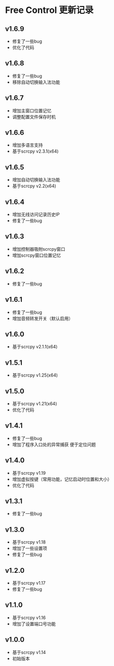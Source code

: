 # Free Control 更新记录

## v1.6.9
- 修复了一些bug
- 优化了代码

## v1.6.8
- 修复了一些bug
- 移除自动切换输入法功能

## v1.6.7
- 增加主窗口位置记忆
- 调整配置文件保存时机

## v1.6.6
- 增加多语言支持
- 基于scrcpy v2.3.1(x64)

## v1.6.5
- 增加自动切换输入法功能
- 基于scrcpy v2.2(x64)

## v1.6.4
- 增加无线访问记录历史IP
- 修复了一些bug

## v1.6.3
- 增加控制器吸附scrcpy窗口
- 增加scrcpy窗口位置记忆

## v1.6.2
- 修复了一些bug

## v1.6.1
- 修复了一些bug
- 增加音频转发开关（默认启用）

## v1.6.0
- 基于scrcpy v2.1.1(x64)

## v1.5.1
- 基于scrcpy v1.25(x64)

## v1.5.0
- 基于scrcpy v1.21(x64)
- 优化了代码

## v1.4.1
- 修复了一些bug
- 增加了程序入口处的异常捕获 便于定位问题

## v1.4.0
- 基于scrcpy v1.19
- 增加虚拟按键（常用功能，记忆启动时位置和大小）
- 优化了代码

## v1.3.1
- 修复了一些bug

## v1.3.0
- 基于scrcpy v1.18
- 增加了一些设置项
- 修复了一些bug

## v1.2.0
- 基于scrcpy v1.17
- 修复了一些bug

## v1.1.0
- 基于scrcpy v1.16
- 增加了设置端口号功能

## v1.0.0
- 基于scrcpy v1.14
- 初始版本